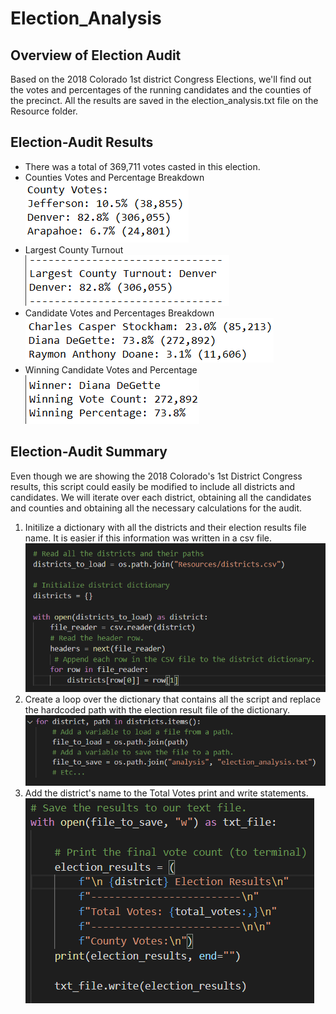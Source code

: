 # Election_Analysis

## Overview of Election Audit
Based on the 2018 Colorado 1st district Congress Elections, we'll find out the votes and percentages of the running candidates and the counties of the precinct. All the results are saved in the election_analysis.txt file on the Resource folder.

## Election-Audit Results
* There was a total of 369,711 votes casted in this election.
* Counties Votes and Percentage Breakdown
![](Resources/Counties_Votes.png)
* Largest County Turnout
![](Resources/Largest_Turnout.png)
* Candidate Votes and Percentages Breakdown
![](Resources/Candidates_Votes.png)
* Winning Candidate Votes and Percentage
![](Resources/Winner_Candidate.png)

## Election-Audit Summary
Even though we are showing the 2018 Colorado's 1st District Congress results, this script could easily be modified to include all districts and candidates. We will iterate over each district, obtaining all the candidates and counties and obtaining all the necessary calculations for the audit.
1. Initilize a dictionary with all the districts and their election results file name. It is easier if this information was written in a csv file.
![](Resources/Read_Districts.png)
2. Create a loop over the dictionary that contains all the script and replace the hardcoded path with the election result file of the dictionary.
![](Resources/For_Districts.png)
3. Add the district's name to the Total Votes print and write statements.
![](Resources/Print_1.png)



